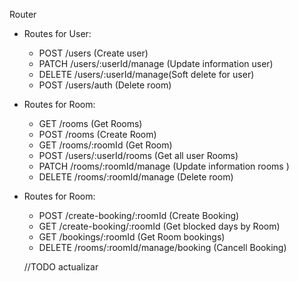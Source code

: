 Router

- Routes for User:
	- POST /users (Create user)
	- PATCH /users/:userId/manage (Update information user)
	- DELETE /users/:userId/manage(Soft delete for user)
	- POST /users/auth (Delete room)
	
- Routes for Room:
	- GET /rooms (Get Rooms)
	- POST /rooms (Create Room)
	- GET /rooms/:roomId (Get Room)
	- POST /users/:userId/rooms (Get all user Rooms)
	- PATCH /rooms/:roomId/manage (Update information rooms )
	- DELETE /rooms/:roomId/manage (Delete room)

- Routes for Room:
	- POST /create-booking/:roomId (Create Booking)
	- GET /create-booking/:roomId (Get blocked days by Room)
	- GET /bookings/:roomId (Get Room bookings)
	- DELETE /rooms/:roomId/manage/booking (Cancell Booking)

	//TODO actualizar